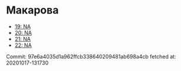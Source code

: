 # Макарова
- [19: NA](19.md)
- [20: NA](20.md)
- [21: NA](21.md)
- [22: NA](22.md)

Commit: 97e6a4035d1a962ffcb338640209481ab698a4cb
 fetched at: 20201017-131730
